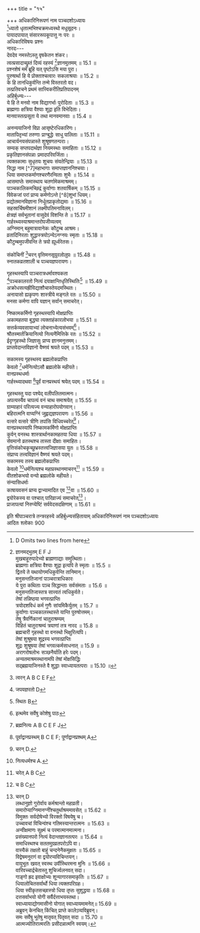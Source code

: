 +++
title = "१५"

+++
अधिकारिनिरूपणं नाम पञ्चदशोऽध्यायः  
[^1]ध्यातो धृतात्मभिश्चक्रमध्यस्थो मधुसूदनः।  
पायादपायात् संसाररूपकूपात्तु नः परः ॥  
अधिकारिविषयः प्रश्नः  
नारदः---  
देवदेव नमस्तेऽस्तु वृषकेतन शंकर।  
त्वत्प्रसादाच्छ्रुतं दिव्यं रहस्यं [^2]ज्ञानमुत्तमम् ॥ 15.1 ॥  
प्रश्नशेषं मम ब्रूहि यत् पृष्टोऽसि मया पुरा।  
पुरुषार्था हि ये प्रोक्ताश्चत्वारः सकलाश्रयाः ॥ 15.2 ॥  
के हि तानधिकुर्वन्ति तन्मे विस्तरतो वद।  
तत्प्रतिवचने प्रथमं सात्त्विकरीतिप्रतिपादनम्  
अहिर्बुध्न्यः---  
ये हि ते मनवो नाम विद्यागर्भाः पुरोदिताः ॥ 15.3 ॥  
ब्राह्मणाः क्षत्रिया वैश्याः शूद्रा इति विभेदिताः।  
मानवास्तत्प्रसूता ये तथा मानवमानवाः ॥ 15.4 ॥  

[^1]:  D Omits two lines from here  

[^2]: ज्ञानमद्भुतम् E F J  
मुखबाहूरुपादेभ्यो ब्राह्मणाद्याः समुत्थिताः।  
ब्राह्मणाः क्षत्रिया वैश्याः शूद्रा इत्यपि ते स्मृताः ॥ 15.5 ॥  
द्वितये ते यथायोगमधिकुर्वन्ति तानिमान्।  
मनुसन्ततिजानां पाञ्चरात्राधिकारः  
ये पुरा कथिताः पञ्च सिद्धान्ताः सर्वसंमताः ॥ 15.6 ॥  
मनुसन्ततिजास्तत्र सात्त्वतं [^3]त्वधिकुर्वते।  
तेषां तन्निष्ठया भगवत्प्राप्तिः  
त्रयोदशविधं कर्म [^4]गुणैः सांयमिकैर्युतम् ॥ 15.7 ॥  
कुर्वाणाः पञ्चकालस्थास्ते यान्ति पुरुषोत्तमम्।  
तेषु त्रैवर्णिकानां चातुराश्रम्यम्  
विहितं चातुराश्रम्यं [^5]त्रयाणां तत्र नारद ॥ 15.8 ॥  
ब्रह्मचारी गृहस्थो वा वनस्थो भिक्षुरित्यपि।  
तेषां शुश्रूषया शूद्रस्य भगवत्प्राप्तिः  
शूद्रः शुश्रूषया तेषां भगवत्कर्मसाधनात् ॥ 15.9 ॥  
अरागरोषलोभः सञ्छनैर्याति हरेः पदम्।  
अन्यतमाश्रमस्थानामपि तेषां मोक्षसिद्धिः  
[^6]सद्ब्रह्मयाजिनस्ते वै शुद्धाः स्वाध्यायतत्पराः ॥ 15.10 ॥  

[^3]: चाधिकुर्वते A B C J  

[^4]: गुणैः समधिकैर्युतम् B C  

[^5]: त्रयाणां तदनन्तरम् C  

[^6]: D omits four lines from here  
  
अनन्ययाजिनो विप्रा आसृष्टेरधिकारिणः।  
मातापितृभ्यां तरुणाः प्राग्बुद्धेः साधु पालिताः ॥ 15.11 ॥  
आचार्यनयसंपन्नास्ते शुश्रूषणतन्पराः।  
सम्यक् सप्तपदार्थज्ञा नियमस्थाः समाहिताः ॥ 15.12 ॥  
प्रकृतिज्ञानसंपन्नाः प्रमादपरिवर्जिताः।  
त्यक्तकामाः सुधृतयः शुचयः संयतेन्द्रियाः ॥ 15.13 ॥  
सिद्धा नाम [^7]महाभागाः समाप्तज्ञाननिश्चयाः।  
धिया समाप्तकर्माणश्चरणैरन्विताः शुभैः ॥ 15.14 ॥  
आसमाप्तेः समास्थाय चतर्णामेकमाश्रमम्।  
पाञ्चकालिकमच्छिद्रं कुर्वाणाः शतवार्षिकम् ॥ 15.15 ॥  
विवेकजां परां प्राप्य कर्मणोऽन्ते [^8]शुभां धियम्।  
प्रद्योतमानविज्ञाना निर्धूतप्राकृतोद्यमाः ॥ 15.16 ॥  
सहस्रार्चिषमीशानं लक्ष्मीपतिमनाविलम्।  
क्षेत्रज्ञं सर्वभूतानां वासुदेवं विशन्ति ते ॥ 15.17 ॥  
गार्हस्थ्यस्याश्रमान्तरोपजीव्यत्वम्  
अग्निमान् बहुमात्रावानेकः कौटुम्ब आश्रमः।  
व्रतादिनिरताः शुद्धास्त्रयोऽन्येऽनग्नयः स्मृताः ॥ 15.18 ॥  
कौटुम्बमुपजीवन्ति ते त्रयो ह्यूर्ध्वरेतसः।  

[^1]:  महाभाग D  

[^2]: धियं शुभाम् B C.  
सात्त्विकरीतिनिगमनम्  
गदिता सात्त्विकी [^9]रीतिरिति ते लेशतो मुने ॥ 15.19 ॥  
अथ त्रय्यादिरीतिकथनारम्भः  
एवं विस्तरतो मेऽद्य रीतिमन्यां निशामय।  
मुखबाहुरुपज्जानां त्रय्याद्यधिकारः  
ये हि ब्रह्ममुखादिभ्यो वर्णाश्चत्वार उद्गताः ॥ 15.20 ॥  
ते सम्यगधिकुर्वन्ति त्रय्यादीनां चतुष्टयम्।  
त्रयीनिष्ठानां फलसिद्धिः; सांक्यादिनिष्ठानां क्रमात् पञ्चरात्रारोहणं च  
त्रयीस्था एव सिध्यन्ति सांख्यादिष्वपि च त्रिषु॥  
आरोहन्तीच्छया तेऽपि सात्त्वतं शासनं परम्।  
पाशुपतनिष्ठानां त्रयीधर्माननुष्ठातृत्वम्  
प्राप्ताः पाशुपतं ये हि धर्मं ब्राह्मणपूर्वकाः ॥ 15.22 ॥  
न धर्ममनुतिष्ठन्ति त्रयीस्थं ते पुनर्मुने।  
पञ्चरात्रं प्रविश्येव नान्यं धर्मं वितन्वते ॥ 15.23 ॥  
सांख्यानां नैष्कर्म्यम्  
निष्कर्माणः स्मृताः सांख्याः प्रसंक्यानैकतत्पराः।  
योगनिष्ठानां वैदिककर्मानुष्ठातृत्वम्  
नित्यनैमित्तिकैर्युक्तो योगी योगाङ्गवाञ्छया ॥ 15.24 ॥  

[^9]:  रीतिर्लेशतस्ते महामुने A.  
कुर्यादलब्धलाभाय लब्धवृद्धय एव च।  
ब्रह्मिष्ठो वैदिकं कर्म नित्यं नैमित्तिकं तथा ॥ 15.25 ॥  
त्रय्यादिमार्गगा रीतिर्नारदैषा प्रदर्शिता।  
वर्णाश्रमतद्धर्माणां निरूपणम्  
वर्णाश्रमविभागं मे धर्मैः सह निशामय ॥ 15.26 ॥  
चत्वारो वर्णाः  
वर्णाश्चत्वार उद्दिष्टा ब्राह्मणादिक्रमेण ये[^10]।  
आद्यानां त्रयाणां वेदाध्ययनं द्विजातित्वं च  
अधीयीरंस्त्रयो वर्णाः पूर्वे भूत्वा द्विजातयः ॥ 15.27 ॥  
शूद्रस्य द्विजशुश्रूषा, एकजातित्वं च  
चतुर्थ [^11]एकजातिस्ताञ्छुश्रूषेतानहंकृतः।  
याजनाध्यापनप्रतिग्रहा ब्राह्मणस्यैव  
ब्राह्मणो नाम यो वर्ण आद्यो ब्रह्ममुखोद्गतः ॥ 15.28 ॥  
स त्रीनध्यापयेदेतान् ब्राह्मणादीननुक्रमात्।  
याजयेच्च यथाकामं वृत्त्यर्थमनसूयया ॥ 15.29 ॥  
त्रिभ्यश्च प्रतिगृह्णीयादेष वैशेषिको विधिः।  
शस्त्रधारणादिकं क्षत्रियस्य  
शस्त्राणां धारणं नित्यं क्षत्रजातेर्विशेषणम् ॥ 15.30 ॥  

[^10]: वै A B C E F J  

[^11]: एकजातिस्त्रीन् E F J  
क्षतत्राणां यथाशास्त्रं प्रजानां परिपालनम्।  
कृष्यादिकं वैश्यस्य  
विशो वैशेषिकी वृत्तिः कृषिगोरक्षवाणिजम् ॥ 15.31 ॥  
इज्याध्ययनदानानि त्रयाणां तुल्यानि  
इज्याध्ययनदानं तु द्विजातीनामिदं समम्।  
नित्यं [^12]धर्मार्थमेवैतत् तत्र हिंसादिवर्जनम् ॥ 15.32 ॥  
शुश्रूषा शूद्रस्य धर्मो वृत्त्यर्था च  
शुश्रूषैव तु शूद्रस्य धर्मो वृत्त्यर्थमेव च।  
श्रेष्ठा ब्राह्मणशुश्रूषा कनिष्ठे त्वपरे स्मृते ॥ 15.33 ॥  
चतुर्णां सामान्यधर्माः  
अहिंसा सत्यमक्रोधः स्वदारनिरतिर्दया।  
चतुर्ष्वेतेषु धर्मोऽयं सामान्येन विधीयते ॥ 15.34 ॥  
ब्राह्मणोत्तमक्षत्रिययोस्चातुराश्रम्यम्  
[^13]ब्रह्मणश्चातुराश्रम्यं क्षत्रस्य तु कथंचन।  
क्षत्रियवैश्ययोराद्यमाश्रमत्रयम्  
[^14]त्रयं चाद्यं क्षत्रविशोर्नियतं धर्मलक्षणम् ॥ 15.35 ॥  

[^12]: धर्मार्थ एवैतत् A B C E F  

[^13]: ब्राह्मणे चातुराश्रम्यम् B C E F J  

[^14]: त्रय्याश्रम्यम् D; त्रयं त्वाद्यम् E F  
त्रैवर्णकानां प्रागुपनयनात् कामचारः  
आचार्यजन्मनः [^15]पूर्वमव्रतास्ते द्विजातयः।  
उपनयने द्वितीयं जन्म  
आचार्याज्जन्म सावित्र्यां द्वितीयं दिव्यमिष्यते ॥ 15.36 ॥  
यज्ञदीक्षायां तृतीयम्  
ते[^16] त्रयो यज्ञदीक्षायां जन्म प्राप्य तृतीयकम्।  
तेषां स्वाध्यायनिष्ठानां देवतुल्यत्वम्  
[^17]ब्राह्मणाः सवनस्थार्याः सवनान्ते यथाक्रमम् ॥ 15.37 ॥  
स्वाध्याये वर्तमानास्ते देवाः सर्वेऽपि ते त्रयः।  
आश्रमधर्माः  
इति ते कथिता वर्णा आश्रमानपि मे श्रृणु ॥ 15.38 ॥  
उपकुर्वाणब्रह्मचारिधर्माः  
आचार्याज्जन्म संप्राप्य तदन्ते नियतं [^18]वसन्।  
[^19]तद्धर्मकारी तन्निष्ठस्तद्भक्तस्तत्परायणः ॥ 15.39 ॥  
तन्निवेदितसर्वार्थो भिक्षार्थी तत्कुलाद्बहिः।  
कर्मशेषण चाचार्यादिच्छन् स्वाध्यायमत्वरः ॥ 15.40 ॥  

[^15]: पूर्वमप्रजास्ते D  

[^16]: त्रयोऽपि यज्ञदीक्षायाम् D  

[^17]: ब्राह्मणः सवनस्थास्ते सवनान्ते यथा यथा D  

[^18]: वसेत् A B C E F J  

[^19]:  तत्कर्मकारी D  
उपासीत बहिः संध्ये [^20]नित्यस्नाय्यनसूयकः।  
कुर्वन्निन्द्रियसंरोधं[^21] भूतानामनुकम्पकः ॥ 15.41 ॥  
वह्निं समिद्भिरिन्धान उभे संध्ये समाहितः।  
धर्मज्ञसमयस्थं चाप्याचरन्नात्मनो व्रतम् ॥ 15.42 ॥  
उपकुर्वाणको नाम स्वाध्याये सिध्यति द्विजः।  
समाप्तब्रह्मचर्यस्येच्छया आश्रमान्तरप्राप्तिः  
वेदस्नायी व्रतस्नायी गुरवे दक्षिणां ददत् ॥ 15.43 ॥  
प्राप्यानुज्ञां गुरोरिच्छेच्चतुर्णामेकमाश्रमम्।  
नैष्ठिकब्रह्मचारिधर्माः  
यदीच्छेद् ब्रह्मचर्यं स ब्रह्मचारी स्वमाश्रमम् ॥ 15.44 ॥  
आचार्यमेव सेवेत युक्त आ देहपातनात्।  
जिज्ञासुर्ब्रह्मचारी स लभेत ज्ञानमुत्तमम् ॥ 15.45 ॥  
अन्यथा पुण्यलोपः स्यादिति वेदानुशासनम्।  
गृहस्थधर्माः  
अथ चेद्रोचयेत् कर्तुं गार्हस्थ्यं धर्ममुत्तमम् ॥ 15.46 ॥  
लब्धानुज्ञो गुरोः स्नात्वा संप्राप्य विधिवत् स्त्रियम्।  
तया सह चरेद्धर्मं नित्यं स्वाध्यायतत्परः ॥ 15.47 ॥  
श्राद्धकृत् सत्यवादी च नित्यं चैवातिथिप्रियः।  

[^20]:  नित्यं स्यादनसूयकः A B C E F J  

[^21]: संकोचम् A B C E F J  
  
संकोचिनीं [^22]चरन् वृत्तिमनसूयुरलोलुपः ॥ 15.48 ॥  
स्नातकव्रतशाली च पञ्चयज्ञपरायणः।  
  
गृहस्थस्यापि पाञ्चरात्रधर्मावश्यकता  
[^23]पञ्चकालरतो नित्यं दयाक्षान्तिधृतिस्थितिः[^24] ॥ 15.49 ॥  
अक्रोधसत्यह्रीविद्याशौचास्तेयदमस्थितः।  
अनायासो ह्यकृपणः शास्त्रीये मङ्गले रतः ॥ 15.50 ॥  
मनसा कर्मणा वापि यज्ञान् सर्वान् समाचरेत्।  
  
निष्कामकर्मिणो गृहस्थस्यापि मोक्षप्राप्तिः  
अकामहतया बुद्ध्या त्यक्ताहंकारलोभया ॥ 15.51 ॥  
सत्तर्कव्यवसायाभ्यां लोचनाभ्येत्यसंभवम्[^25]।  
श्रौतस्मार्तक्रियानित्यो नित्यनैमित्तिके रतः ॥ 15.52 ॥  
ईदृग्गृहस्थो जिज्ञासुः प्राप्य ज्ञानमनुत्तमम्।  
प्राप्तवेदान्तविज्ञानो वैष्णवं श्रयते पदम् ॥ 15.53 ॥  
  
सकामस्य गृहस्थस्य ब्रह्मलोकप्राप्तिः  
केवलो [^26]धर्मनित्योऽसौ ब्रह्मलोके महीयते।  
वानप्रस्थधर्माः  
गार्हस्थ्यादथवा [^27]पूर्वं वानप्रस्थयं श्रयेत् पदम् ॥ 15.54 ॥  

[^22]: त्वरन् A B C E F  

[^23]: जपयज्ञरतो D  

[^24]: स्थितः B  

[^25]: इत्थमेव सर्वेषु कोशेषु पाठः  

[^26]: ब्रह्मनित्यः A B C E F J  

[^27]: पूर्वाद्वानप्रस्थम् B C E F; पूर्णाद्वानप्रश्थम् A  
  
गृहस्थस्तु यदा पश्येद् वलीपलितमात्मनः।  
अपत्यस्यैव चापत्यं वनं चाथ समाश्रयेत् ॥ 15.55 ॥  
ग्राम्याहारं परित्यज्य वन्याहारोपयोगवान्।  
बहिरात्मनि वाप्यग्निं जुह्वद्यज्ञपरायणः ॥ 15.56 ॥  
वत्सरे वत्सरे त्रीणि तपांसि विधिवच्चरेत्[^28]।  
वानप्रस्थस्यापि निष्कामकर्मिणो मोक्षप्राप्तिः  
कुर्वन् वनस्थः शास्त्रार्थानकामहतया धिया ॥ 15.57 ॥  
सेवमानो व्रतस्थश्च तास्ता दीक्षाः समाहितः।  
वृत्तिसंकोचकृच्छुभ्रस्तत्त्वजिज्ञासया युतः ॥ 15.58 ॥  
संप्राप्य तत्त्वविज्ञानं वैष्णवं श्रयते पदम्।  
सकामस्य तस्य ब्रह्मलोकप्राप्तिः  
केवलो [^29]धर्मनित्यश्च महाप्रस्थानमाचरन्[^30] ॥ 15.59 ॥  
वीतशोकभयो वन्यो ब्रह्मलोके महीयते।  
संन्यासिधर्माः  
काषायवसनं प्राप्य द्वाभ्यामादित एव [^31]वा ॥ 15.60 ॥  
द्वयोरेकस्य वा पश्चात् पारिव्राज्यं समाचरेत्[^32]।  
प्राजापत्यां निरुप्येष्टिं सर्ववेदसदक्षिणाम् ॥ 15.61 ॥  

[^28]:  चरन् D.  

[^29]:  नित्यधर्मश्च A.  

[^30]: चरेत् A B C  

[^31]:  च B C  

[^32]: चरन् D  
लब्धानुज्ञो गुरोर्वाय [^33]कर्मश्रान्तो महाव्रती।  
समारोप्याग्निमानग्नींश्चतुर्थाश्रममावसेत्[^34] ॥ 15.62 ॥  
विमुक्तः सर्वदोषेभ्यो विरक्तो विषयेषु च।  
उच्चावचां विचिन्वंश्च गतिमस्यान्तरात्मनः ॥ 15.63 ॥  
अन्वीक्षमाणः सूक्ष्मं च परमात्मानमात्मना।  
प्रसंख्यानपरो नित्यं वेदान्तज्ञानतत्परः ॥ 15.64 ॥  
समाधिस्थश्च सततमुग्रव्रतपरोऽपि वा।  
वास्यैकं तक्षतो बाहुं चन्दनेनैकमुक्षतः ॥ 15.65 ॥  
विद्वेषमनुरागं वा द्वयोरप्यविचिन्तयन्।  
वायुभूतः खवत् स्वस्थ उर्वीस्थिरमना मुनिः ॥ 15.66 ॥  
वारिवच्चार्द्रचेतास्तु शुचिर्ज्वलनवत् सदा।  
गाङ्गो ह्रद इवाक्षोभ्यः शून्यागारसमाकृतिः ॥ 15.67 ॥  
धियालोचितसर्वार्थो धिया त्यक्तपरिग्रहः।  
धिया स्वीकृतसच्छास्त्रो धिया तृप्तः सुशुद्धया ॥ 15.68 ॥  
दत्तसर्वाभयो योगी [^35]सर्वैर्दत्ताभयस्तथा।  
स्वाध्यायाद्योगमासीनो योगात् स्वाध्यायमामनेत्[^36]॥ 15.69 ॥  
अब्रुवन् केनचित् किंचित् प्राप्ते कालेऽप्यविब्रुवन्।  
समः सर्वेषु भूतेषु मातृवत् पितृवत् सदा ॥ 15.70 ॥  
आत्मज्योतिरात्मरतिः प्रसीदन्नात्मनि स्वयम्।  

[^33]:  कर्मशान्तः A B C; कर्माश्रान्तः E  

[^34]:  आवसन् A B C E F J  

[^35]: सर्वैर्मुक्ताभयः D  

[^36]:  आत्मनः D  
प्रज्ञाप्रासादमारूढो विमुक्तः सर्वतो जनैः ॥ 15.71 ॥  
भूमिष्ठानिव शैलस्थः पश्यन् सर्वानवस्थितान्।  
[^37]कैश्चिन्मूक इति प्रोक्तः कैश्चिद्धीर इतीप्सितः ॥ 15.72 ॥  
कैश्चित् कः स्विदिति प्रोक्तः [^28]कैश्चिद् घोर इतीरितः।  
उपेक्षाकरुणामैत्रीमुदितालिङ्गितः सदा ॥ 15.73 ॥  
विवेकबोधसंतोषैर्नित्यं परिजनैर्वृतः।  
भैक्षाशी तुष्टिसंपूर्णो [^39]धर्मैरीदृग्गुणैर्युतः ॥ 15.74 ॥  
संन्यासिनः परमपुरुषोपासनान्मोक्षप्राप्तिः  
प्रदीप इव शान्तार्चिः परिव्राड् [^40]ध्यानमास्थितः।  
देहसंस्कारनाशेन[^41] वैष्णवं श्रयते पदम् ॥ 15.75 ॥  
अध्यायार्थनिगमनम्  
इति वर्णाश्रमा ये[^42] ते तुल्यवैशेषिकैर्युताः।  
[^43]धर्मास्ते लेशतः प्रोक्ताः किं भूयः श्रोतुमिच्छसि ॥  
  
इति श्रीपाञ्चरात्रे तन्त्ररहस्ये अहिर्बुध्न्यसंहितायाम् अधिकारिनिरूपणं नाम पञ्चदशोऽध्यायः  
आदितः श्लोकाः 900  

[^37]: कैश्चिन्मूढः D  

[^38]: कैश्चिच्चोरः A B C E F J  

[^39]: यमैः A B C E F J  

[^40]: ध्यानसंमतः D  

[^41]: नाशे सः B E F J  

[^42]: एते तुल्याः सर्वाश्रमैर्युताः A B C E F J  

[^43]:  धर्मस्ते लेशतः प्रोक्तः A B C